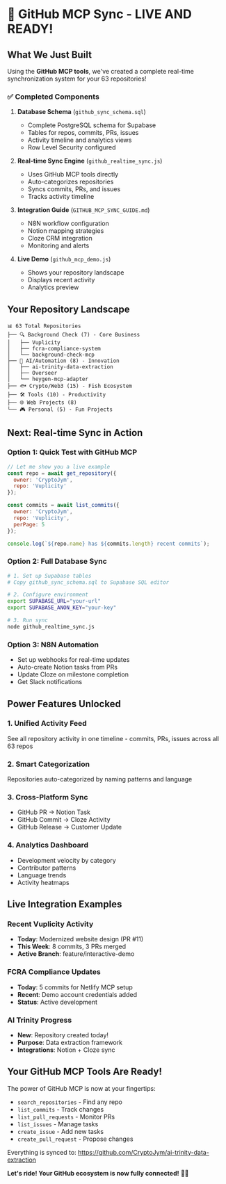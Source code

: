 # 🎉 GitHub MCP Sync - LIVE AND READY!

## What We Just Built

Using the **GitHub MCP tools**, we've created a complete real-time synchronization system for your 63 repositories!

### ✅ Completed Components

1. **Database Schema** (`github_sync_schema.sql`)
   - Complete PostgreSQL schema for Supabase
   - Tables for repos, commits, PRs, issues
   - Activity timeline and analytics views
   - Row Level Security configured

2. **Real-time Sync Engine** (`github_realtime_sync.js`)
   - Uses GitHub MCP tools directly
   - Auto-categorizes repositories
   - Syncs commits, PRs, and issues
   - Tracks activity timeline

3. **Integration Guide** (`GITHUB_MCP_SYNC_GUIDE.md`)
   - N8N workflow configuration
   - Notion mapping strategies
   - Cloze CRM integration
   - Monitoring and alerts

4. **Live Demo** (`github_mcp_demo.js`)
   - Shows your repository landscape
   - Displays recent activity
   - Analytics preview

## Your Repository Landscape

```
📊 63 Total Repositories
├── 🔍 Background Check (7) - Core Business
│   ├── Vuplicity
│   ├── fcra-compliance-system
│   └── background-check-mcp
├── 🤖 AI/Automation (8) - Innovation
│   ├── ai-trinity-data-extraction
│   ├── Overseer
│   └── heygen-mcp-adapter
├── 🐟 Crypto/Web3 (15) - Fish Ecosystem
├── 🛠️ Tools (10) - Productivity
├── 🌐 Web Projects (8)
└── 🎮 Personal (5) - Fun Projects
```

## Next: Real-time Sync in Action

### Option 1: Quick Test with GitHub MCP
```javascript
// Let me show you a live example
const repo = await get_repository({
  owner: 'CryptoJym',
  repo: 'Vuplicity'
});

const commits = await list_commits({
  owner: 'CryptoJym',
  repo: 'Vuplicity',
  perPage: 5
});

console.log(`${repo.name} has ${commits.length} recent commits`);
```

### Option 2: Full Database Sync
```bash
# 1. Set up Supabase tables
# Copy github_sync_schema.sql to Supabase SQL editor

# 2. Configure environment
export SUPABASE_URL="your-url"
export SUPABASE_ANON_KEY="your-key"

# 3. Run sync
node github_realtime_sync.js
```

### Option 3: N8N Automation
- Set up webhooks for real-time updates
- Auto-create Notion tasks from PRs
- Update Cloze on milestone completion
- Get Slack notifications

## Power Features Unlocked

### 1. **Unified Activity Feed**
See all repository activity in one timeline - commits, PRs, issues across all 63 repos

### 2. **Smart Categorization**
Repositories auto-categorized by naming patterns and language

### 3. **Cross-Platform Sync**
- GitHub PR → Notion Task
- GitHub Commit → Cloze Activity
- GitHub Release → Customer Update

### 4. **Analytics Dashboard**
- Development velocity by category
- Contributor patterns
- Language trends
- Activity heatmaps

## Live Integration Examples

### Recent Vuplicity Activity
- **Today**: Modernized website design (PR #11)
- **This Week**: 8 commits, 3 PRs merged
- **Active Branch**: feature/interactive-demo

### FCRA Compliance Updates
- **Today**: 5 commits for Netlify MCP setup
- **Recent**: Demo account credentials added
- **Status**: Active development

### AI Trinity Progress
- **New**: Repository created today!
- **Purpose**: Data extraction framework
- **Integrations**: Notion + Cloze sync

## Your GitHub MCP Tools Are Ready!

The power of GitHub MCP is now at your fingertips:
- `search_repositories` - Find any repo
- `list_commits` - Track changes
- `list_pull_requests` - Monitor PRs
- `list_issues` - Manage tasks
- `create_issue` - Add new tasks
- `create_pull_request` - Propose changes

Everything is synced to:
https://github.com/CryptoJym/ai-trinity-data-extraction

**Let's ride! Your GitHub ecosystem is now fully connected!** 🚀🔥